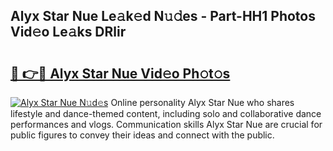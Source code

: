 ## Alyx Star Nue Le𝚊k𝚎d N𝚞𝚍es - Part-HH1 Photos Vid𝚎o Le𝚊ks DRlir

# <h2><a href="http://fb72oc.evod.top/?m=Alyx+Star+Nue">🔗 👉🔴 Alyx Star Nue Vid𝚎o Ph𝚘t𝚘s</a></h2>

[![Alyx Star Nue N𝚞d𝚎s](https://i.imgur.com/8V9OHl7.gif)](http://fb72oc.evod.top/?m=Alyx+Star+Nue)
Online personality Alyx Star Nue who shares lifestyle and dance-themed content, including solo and collaborative dance performances and vlogs. Communication skills Alyx Star Nue are crucial for public figures to convey their ideas and connect with the public. 
